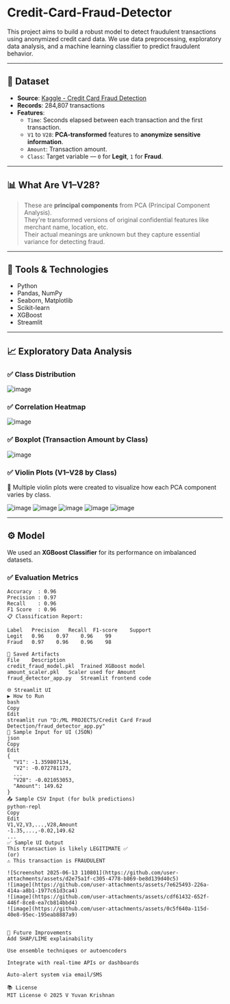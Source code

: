 # Credit-Card-Fraud-Detector

This project aims to build a robust model to detect fraudulent transactions using anonymized credit card data. We use data preprocessing, exploratory data analysis, and a machine learning classifier to predict fraudulent behavior.

---

## 📁 Dataset

- **Source**: [Kaggle - Credit Card Fraud Detection](https://www.kaggle.com/datasets/mlg-ulb/creditcardfraud)
- **Records**: 284,807 transactions
- **Features**:
  - `Time`: Seconds elapsed between each transaction and the first transaction.
  - `V1` to `V28`: **PCA-transformed** features to **anonymize sensitive information**.
  - `Amount`: Transaction amount.
  - `Class`: Target variable — `0` for **Legit**, `1` for **Fraud**.

---

## 📊 What Are V1–V28?

> These are **principal components** from PCA (Principal Component Analysis).  
> They're transformed versions of original confidential features like merchant name, location, etc.  
> Their actual meanings are unknown but they capture essential variance for detecting fraud.

---

## 🔧 Tools & Technologies

- Python
- Pandas, NumPy
- Seaborn, Matplotlib
- Scikit-learn
- XGBoost
- Streamlit

---

## 📈 Exploratory Data Analysis

### ✅ Class Distribution

![image](https://github.com/user-attachments/assets/099a3e3f-db27-44ab-95c4-e7ab0983108d)


### ✅ Correlation Heatmap

![image](https://github.com/user-attachments/assets/81756c6f-ee07-47cd-82e3-86e2f47bb51c)


### ✅ Boxplot (Transaction Amount by Class)

![image](https://github.com/user-attachments/assets/1ba62ba4-9c1d-4808-9de5-c812d9db53dc)


### ✅ Violin Plots (V1–V28 by Class)
📌 Multiple violin plots were created to visualize how each PCA component varies by class.  

![image](https://github.com/user-attachments/assets/f1b0a6dd-6cc8-410d-a56b-0e0e28f3ff71)
![image](https://github.com/user-attachments/assets/b3d4411e-2a28-44b5-bbca-bd98d80622e8)
![image](https://github.com/user-attachments/assets/dfd136a3-3ad6-4e0a-b89b-c24adac2a101)
![image](https://github.com/user-attachments/assets/ae2e839e-a180-4a5b-a823-37f80414a456)
![image](https://github.com/user-attachments/assets/0a6a030f-07b2-40fd-8bd6-b0522eae1603)



---

## ⚙️ Model

We used an **XGBoost Classifier** for its performance on imbalanced datasets.

### ✅ Evaluation Metrics

```text
Accuracy  : 0.96
Precision : 0.97
Recall    : 0.96
F1 Score  : 0.96
📋 Classification Report:

Label	Precision	Recall	F1-score	Support
Legit	0.96	0.97	0.96	99
Fraud	0.97	0.96	0.96	98

💾 Saved Artifacts
File	Description
credit_fraud_model.pkl	Trained XGBoost model
amount_scaler.pkl	Scaler used for Amount
fraud_detector_app.py	Streamlit frontend code

🌐 Streamlit UI
▶️ How to Run
bash
Copy
Edit
streamlit run "D:/ML PROJECTS/Credit Card Fraud Detection/fraud_detector_app.py"
🧪 Sample Input for UI (JSON)
json
Copy
Edit
{
  "V1": -1.359807134,
  "V2": -0.072781173,
  ...
  "V28": -0.021053053,
  "Amount": 149.62
}
📤 Sample CSV Input (for bulk predictions)
python-repl
Copy
Edit
V1,V2,V3,...,V28,Amount
-1.35,...,-0.02,149.62
...
✅ Sample UI Output
This transaction is likely LEGITIMATE ✅
(or)
⚠️ This transaction is FRAUDULENT

![Screenshot 2025-06-13 110801](https://github.com/user-attachments/assets/d2e75a1f-c305-4778-b869-be8d139d40c5)
![image](https://github.com/user-attachments/assets/7e625493-226a-414a-a8b1-1977c61d3ca4)
![image](https://github.com/user-attachments/assets/cdf61432-652f-446f-8ce8-ea7cb814bbd4)
![image](https://github.com/user-attachments/assets/0c5f640a-115d-40e8-95ec-195eab8887a9)


🚀 Future Improvements
Add SHAP/LIME explainability

Use ensemble techniques or autoencoders

Integrate with real-time APIs or dashboards

Auto-alert system via email/SMS

📚 License
MIT License © 2025 V Yuvan Krishnan
